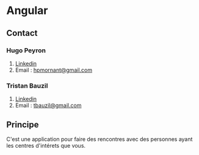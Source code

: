 # Angular

## Contact 

### Hugo Peyron
1. [Linkedin](https://www.linkedin.com/in/hugo-peyron-613789200/)
1. Email : hpmornant@gmail.com

### Tristan Bauzil 
1. [Linkedin](https://www.linkedin.com/in/tristan-bauzil-79a9081ab/)
1. Email : tbauzil@gmail.com

## Principe

C'est une application pour faire des rencontres avec des personnes ayant les centres d'intérets que vous.
